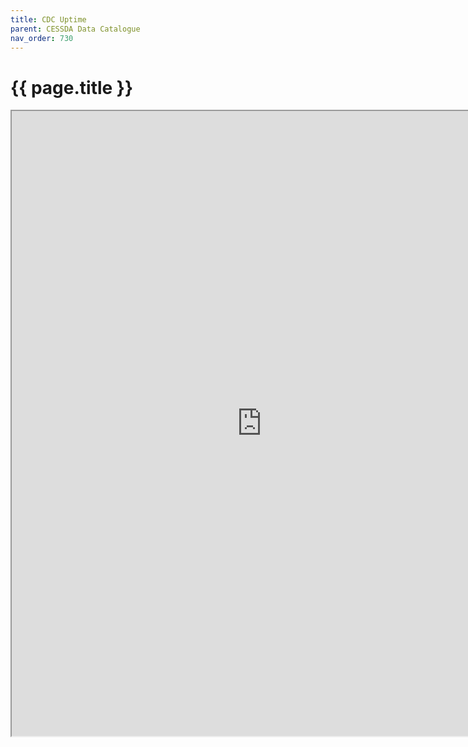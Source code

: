 ```yaml
---
title: CDC Uptime
parent: CESSDA Data Catalogue
nav_order: 730
---
```


# {{ page.title }}

<iframe src="https://uptime-products.cessda.eu/779709927" width="800" height="1000"></iframe>
